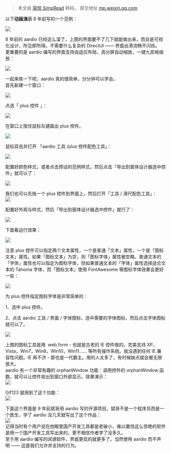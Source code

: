 > 本文由 [简悦 SimpRead](http://ksria.com/simpread/) 转码， 原文地址 [mp.weixin.qq.com](https://mp.weixin.qq.com/s?__biz=MzA3Njc1MDU0OQ==&mid=2650932219&idx=1&sn=88c817bd86e0b15c168121763a50af40&chksm=84aa2841b3dda1576ec57dcdd9b61e4fca5ef7e34db78a2028948462951a44601c022471834d&scene=178&cur_album_id=2209804829378543621#rd)

以下**动画演示** 8 年前写的一个范例：

![](https://mmbiz.qpic.cn/sz_mmbiz_gif/8Bia8Vd22gBPjInufsbwFDsmDQPAHFrQJ4bM0XOJTZ86aHzAjP7VMGm5AhxhfxFvThT3LeM3FsMYMI0lGhO9dmg/640?wx_fmt=gif)  

8 年前的 aardio 已经这么溜了，上图的界面要不了几下就能做出来，而且是可视化设计，所见即所得。不需要什么复杂的 DirectUI —— 界面丝滑流畅不闪烁。  
更重要的是 aardio 编写的界面支持自适应布局，高分屏自动缩放，一键九宫格缩放：  

![](https://mmbiz.qpic.cn/sz_mmbiz_gif/8Bia8Vd22gBPjInufsbwFDsmDQPAHFrQJHFIOXEIP6vuuAKXgRibHsH8fjdcTkaESicaOFBQgwJsa9uMXZmtORvuA/640?wx_fmt=gif)

一起来练一下吧，aardio 真的很简单，分分钟可以学会。  
首先新建一个窗口：

![](https://mmbiz.qpic.cn/sz_mmbiz_gif/8Bia8Vd22gBPjInufsbwFDsmDQPAHFrQJ7PlLP81GjjbKQB8wITZA1jia79guCH9QgyUBX8jia3nVz6yxnWiaEYZoA/640?wx_fmt=gif)

  
点选「 plus 控件 」：

![](https://mmbiz.qpic.cn/sz_mmbiz_png/8Bia8Vd22gBPjInufsbwFDsmDQPAHFrQJ3I4hyr2TG4KiaRmUWsXbibKV6RMEHQOTTRZ4epXxia5ToPicuicCBXo6N3A/640?wx_fmt=png)

在窗口上按住鼠标左键画出 plus 控件。  

![](https://mmbiz.qpic.cn/sz_mmbiz_gif/8Bia8Vd22gBPjInufsbwFDsmDQPAHFrQJ0s2gVOrcCMv87VA3qA8PHicXUYtVhC6wwWaMenDWYia9qOh2zKf4EWJg/640?wx_fmt=gif)  

鼠标双击并打开 「aardio 工具 /plus 控件配色工具」：

![](https://mmbiz.qpic.cn/sz_mmbiz_png/8Bia8Vd22gBPjInufsbwFDsmDQPAHFrQJU1RP9tTDRicp61q1rnv1WjlWoowMeFicTXyLZvbzAsicHPy40hW8ibiawXA/640?wx_fmt=gif)

配置好颜色样式，或者点击预设的范例样式，然后点击「导出到窗体设计器选中控件」就可以了：

![](https://mmbiz.qpic.cn/sz_mmbiz_jpg/8Bia8Vd22gBPjInufsbwFDsmDQPAHFrQJdgYz57ndScySJAB0cknw1onrTjZEHMAxibyrrM2w3XThadtsHyORBdQ/640?wx_fmt=jpeg)

我们也可以先拖一个 plus 控件到界面上，然后打开「工具 / 滑尺配色工具」：  
![](https://mmbiz.qpic.cn/sz_mmbiz_png/8Bia8Vd22gBPjInufsbwFDsmDQPAHFrQJ2lFibgJEmcDFAzzB5qhnI5mSONrO3BMa9Nib0MXZqNgwIsxiaWkIwsyuA/640?wx_fmt=png)

配置好外观与样式，然后「导出到窗体设计器选中控件」就行了：

![](https://mmbiz.qpic.cn/sz_mmbiz_png/8Bia8Vd22gBPjInufsbwFDsmDQPAHFrQJR2GiaQkHf6gr54bSiaU4OSwVTc5IiaVU62Bp58NQDgskjqHvybIcqjk1g/640?wx_fmt=png)

下面看运行效果：

![](https://mmbiz.qpic.cn/sz_mmbiz_gif/8Bia8Vd22gBPjInufsbwFDsmDQPAHFrQJWo3lb95V5TSAc3NxTOBLSib1QmNJMknpCWbGodXwuuFoRFoxx7ovFZA/640?wx_fmt=gif)

注意 plus 控件可以指定两个文本属性，一个是普通「文本」属性，一个是「图标文本」属性。如果「图标文本」为空，则「图标字体」属性被忽略。普通文本的「字体」属性也可以指定为图标字体，但如果普通文本的「字体」属性选择适合文本的 Tahoma 字体，而「图标文本」使用 FontAwesome 等图标字体效果会更好一些：

![](https://mmbiz.qpic.cn/sz_mmbiz_png/8Bia8Vd22gBPjInufsbwFDsmDQPAHFrQJv7jBaSpKKL6pjQX3qcCHvoFH5ELjsWEImYGAElL5cDL5JMM9jdLaBQ/640?wx_fmt=png)

为 plus 控件指定图标字体是非常简单的：

1、选中 plus 控件。

2、点击 aardio 工具 / 界面 / 字体图标，选中需要的字体图标，然后点击字体图标就可以了。

![](https://mmbiz.qpic.cn/sz_mmbiz_gif/8Bia8Vd22gBPjInufsbwFDsmDQPAHFrQJ9cHYhoyb0fDHsHsRpSIOcOfibF5pAd2mEBflhpOKKbvRjr8EA8QzV6g/640?wx_fmt=gif)

  
上图的图标工具是用  web.form - 也就是古老的 IE 控件做的。完美支持 XP，Vista，Win7，Win8，Win10，Win11...... 等所有操作系统。我没遇到任何 IE 兼容性问题。IE 再不济 - 那也是一代霸主。用的人太多了，有时候缺点就会被无限放大。  
aardio 有一个非常有趣的 orphanWindow 功能：调用控件的 orphanWindow 函数，就可以让控件突出到窗口外部显示。效果演示：  
![](https://mmbiz.qpic.cn/sz_mmbiz_png/8Bia8Vd22gBPjInufsbwFDsmDQPAHFrQJKKJc8JIfIrRy244vIbkDdvsktUz3Xdq7mFpnZnxFicgFCL1wJe5cnwg/640?wx_fmt=png)

Gif123 就用到了这个功能：  
![](https://mmbiz.qpic.cn/sz_mmbiz_jpg/8Bia8Vd22gBPjInufsbwFDsmDQPAHFrQJcXcZibo0CG2YRYlhgyDTluxyIov9WRZp9iaCeIfBMbETG8aia8yyLKvFQ/640?wx_fmt=jpeg)

下面这个界面是 9 年前斌哥用 aardio 写的开源项目，斌哥不是一个程序员而是一个医生，学了 aardio 没几天就写出了这个作品：  
![](https://mmbiz.qpic.cn/sz_mmbiz_jpg/8Bia8Vd22gBPjInufsbwFDsmDQPAHFrQJ1oib8YSKT9HH3oicw8UVy3NLLpVAP9PErjSiahW4lrygiaY6w4WiaGnR8sQ/640?wx_fmt=jpeg)  
记得当时有个用户说在他眼里国产开发工具都是老破小，难以置信这么惊艳的软件是用一个国产开发工具写出来的，更不相信作者学了没多久。  
至于用 aardio 编写的闭源软件，界面更炫的就更多了。当然使用 aardio 而不声明 —— 这是我们允许并支持的行为。